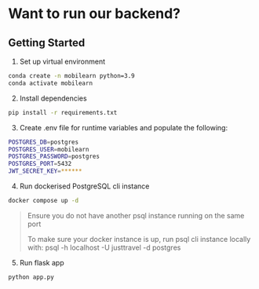 # Want to run our backend?

## Getting Started

1. Set up virtual environment

```bash
conda create -n mobilearn python=3.9
conda activate mobilearn
```

2. Install dependencies

```bash
pip install -r requirements.txt
```

3. Create .env file for runtime variables and populate the following:

```bash
POSTGRES_DB=postgres
POSTGRES_USER=mobilearn
POSTGRES_PASSWORD=postgres
POSTGRES_PORT=5432
JWT_SECRET_KEY=******
```

4. Run dockerised PostgreSQL cli instance

```bash
docker compose up -d
```

> Ensure you do not have another psql instance running on the same port
>
> To make sure your docker instance is up, run psql cli instance locally with: psql -h localhost -U justtravel -d postgres

5. Run flask app

```bash
python app.py
```
